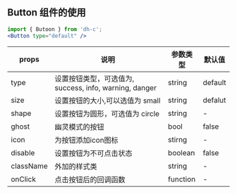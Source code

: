 ## **Button** 组件的使用
```jsx
import { Butoon } from 'dh-c';
<Button type="default" />
```

| props | 说明 | 参数类型 | 默认值|
| ------| ------ | ------ |-----|
| type|设置按钮类型，可选值为, success, info, warning, danger|string| default|
|size|设置按钮的大小,可以选值为 small| string| defalut|
|shape|设置按钮为圆形，可选值为 circle |string| -|
|ghost|幽灵模式的按钮|bool|false|
|icon|为按钮添加icon图标|stirng|-|
|disable|设置按钮为不可点击状态|boolean| false|
|className|外加的样式类|string| -|
|onClick|点击按钮后的回调函数|function|-|
